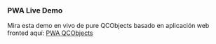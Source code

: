 ### PWA Live Demo

Mira esta demo en vivo de pure QCObjects basado en aplicación web fronted aquí:
[PWA QCObjects](https://newapp.qcobjects.dev/)
